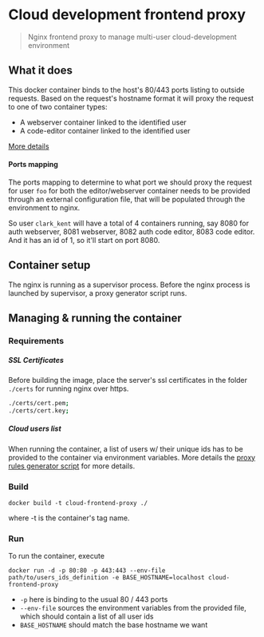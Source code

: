 Cloud development frontend proxy
================================

> Nginx frontend proxy to manage multi-user cloud-development environment  

## What it does

This docker container binds to the host's 80/443 ports listing to outside requests. Based on the request's hostname
format it will proxy the request to one of two container types:

- A webserver container linked to the identified user
- A code-editor container linked to the identified user

[More details](./conf/nginx/README.md)

#### Ports mapping

The ports mapping to determine to what port we should proxy the request for user `foo` for both the editor/webserver container
needs to be provided through an external configuration file, that will be populated through the environment to nginx.

So user `clark_kent` will have a total of 4 containers running, say 8080 for auth webserver, 8081 webserver, 8082 auth code editor,
8083 code editor. And it has an id of 1, so it'll start on port 8080.


## Container setup

The nginx is running as a supervisor process. Before the nginx process is launched by supervisor, a proxy generator
script runs.

## Managing & running the container

### Requirements

##### SSL Certificates

Before building the image, place the server's ssl certificates in the folder `./certs` for running nginx over https.

```sh
./certs/cert.pem;
./certs/cert.key;
```

##### Cloud users list

When running the container, a list of users w/ their unique ids has to be provided to the container via environment variables.
More details  the [proxy rules generator script](`./scripts/nginx_proxy_rules.sh`) for more details.


### Build

`docker build -t cloud-frontend-proxy ./`

where -t is the container's tag name.


### Run

To run the container, execute

`docker run -d -p 80:80 -p 443:443 --env-file path/to/users_ids_definition -e BASE_HOSTNAME=localhost cloud-frontend-proxy`

- `-p` here is binding to the usual 80 / 443 ports
- `--env-file` sources the environment variables from the provided file, which should contain a list of all user ids
- `BASE_HOSTNAME` should match the base hostname we want
